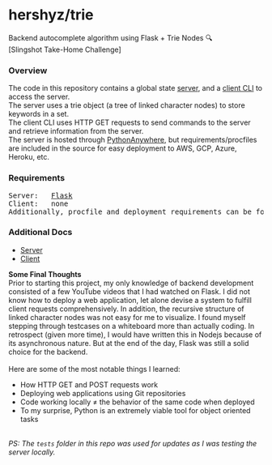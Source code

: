 <h1>hershyz/trie</h1>
<p>
  Backend autocomplete algorithm using Flask + Trie Nodes 🔍<br>
  [Slingshot Take-Home Challenge]
</p>

<h3>Overview</h3>
<p>
  The code in this repository contains a global state <a href="https://github.com/hershyz/trie/tree/main/server">server</a>, and a <a href="https://github.com/hershyz/trie/tree/main/client">client CLI</a> to access the server.<br>
  The server uses a trie object (a tree of linked character nodes) to store keywords in a set.<br>
  The client CLI uses HTTP GET requests to send commands to the server and retrieve information from the server.<br>
  The server is hosted through <a href="https://www.pythonanywhere.com/">PythonAnywhere</a>, but requirements/procfiles are included in the source for easy deployment to AWS, GCP, Azure, Heroku, etc.
</p>

<h3>Requirements</h3>
<pre>
Server:   <a href="https://github.com/pallets/flask">Flask</a>
Client:   none
Additionally, procfile and deployment requirements can be found <a href="https://github.com/hershyz/trie/tree/main/server">here</a>.
</pre>

<h3>Additional Docs</h3>
<ul>
  <li><a href="https://github.com/hershyz/trie/blob/main/server_documentation.md">Server</a></li>
  <li><a href="https://github.com/hershyz/trie/blob/main/client_documentation.md">Client</a></li>
</ul>

<p>
  <strong>Some Final Thoughts</strong><br>
  Prior to starting this project, my only knowledge of backend development consisted of a few YouTube videos that I had watched on Flask. I did not know how to deploy a web application, let alone devise a system to fulfill client requests comprehensively. In addition, the recursive structure of linked character nodes was not easy for me to visualize. I found myself stepping through testcases on a whiteboard more than actually coding. In retrospect (given more time), I would have written this in Nodejs because of its asynchronous nature. But at the end of the day, Flask was still a solid choice for the backend.<br>
  <br>
  Here are some of the most notable things I learned:<br>
  <ul>
    <li>How HTTP GET and POST requests work</li>
    <li>Deploying web applications using Git repositories</li>
    <li>Code working locally ≠ the behavior of the same code when deployed</li>
    <li>To my surprise, Python is an extremely viable tool for object oriented tasks</li>
  </ul>
  <br>
  <i>PS: The <code>tests</code> folder in this repo was used for updates as I was testing the server locally.</i>
</p>
